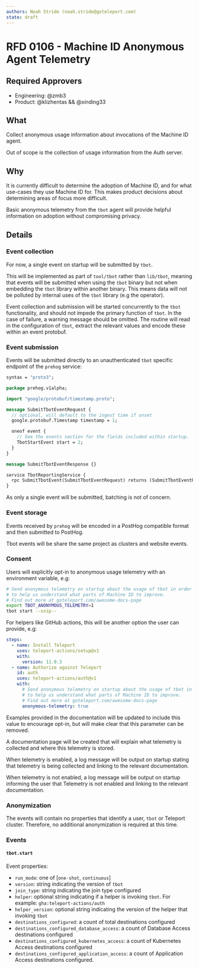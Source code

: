 ```yaml
---
authors: Noah Stride (noah.stride@goteleport.com)
state: draft
---
```


# RFD 0106 - Machine ID Anonymous Agent Telemetry

## Required Approvers

* Engineering: @zmb3
* Product: @klizhentas && @xinding33

## What

Collect anonymous usage information about invocations of the Machine ID agent.

Out of scope is the collection of usage information from the Auth server.

## Why

It is currently difficult to determine the adoption of Machine ID, and for what
use-cases they use Machine ID for. This makes product decisions about 
determining areas of focus more difficult.

Basic anonymous telemetry from the `tbot` agent will provide helpful
information on adoption without compromising privacy.

## Details

### Event collection

For now, a single event on startup will be submitted by `tbot`.

This will be implemented as part of `tool/tbot` rather than `lib/tbot`, meaning
that events will be submitted when using the `tbot` binary but not when
embedding the `tbot` library within another binary. This means data will not
be polluted by internal uses of the `tbot` library (e.g the operator).

Event collection and submission will be started concurrently to the `tbot`
functionality, and should not impede the primary function of `tbot`. In the
case of failure, a warning message should be omitted. The routine will read in
the configuration of `tbot`, extract the relevant values and encode these within
an event protobuf.

### Event submission

Events will be submitted directly to an unauthenticated `tbot` specific endpoint
of the `prehog` service:

```protobuf
syntax = "proto3";

package prehog.v1alpha;

import "google/protobuf/timestamp.proto";

message SubmitTbotEventRequest {
  // optional, will default to the ingest time if unset
  google.protobuf.Timestamp timestamp = 1;

  oneof event {
    // See the events section for the fields included within startup.
    TbotStartEvent start = 2;
  }
}

message SubmitTbotEventResponse {}

service TbotReportingService {
  rpc SubmitTbotEvent(SubmitTbotEventRequest) returns (SubmitTbotEventResponse) {}
}
```

As only a single event will be submitted, batching is not of concern.

### Event storage

Events received by `prehog` will be encoded in a PostHog compatible format
and then submitted to PostHog.

Tbot events will be share the same project as clusters and website events.

### Consent

Users will explicitly opt-in to anonymous usage telemetry with an environment
variable, e.g:

```sh
# Send anonymous telemetry on startup about the usage of tbot in order
# to help us understand what parts of Machine ID to improve.
# Find out more at goteleport.com/awesome-docs-page
export TBOT_ANONYMOUS_TELEMETRY=1
tbot start --snip--
```

For helpers like GitHub actions, this will be another option the user can
provide, e.g:

```yaml
steps:
  - name: Install Teleport
    uses: teleport-actions/setup@v1
    with:
      version: 11.0.3
  - name: Authorize against Teleport
    id: auth
    uses: teleport-actions/auth@v1
    with:
      # Send anonymous telemetry on startup about the usage of tbot in order
      # to help us understand what parts of Machine ID to improve.
      # Find out more at goteleport.com/awesome-docs-page
      anonymous-telemetry: true
```

Examples provided in the documentation will be updated to include this value
to encourage opt-in, but will make clear that this parameter can be removed.

A documentation page will be created that will explain what telemetry is
collected and where this telemetry is stored.

When telemetry is enabled, a log message will be output on startup stating that
telemetry is being collected and linking to the relevant documentation.

When telemetry is not enabled, a log message will be output on startup
informing the user that Telemetry is not enabled and linking to the relevant
documentation.

### Anonymization

The events will contain no properties that identify a user, `tbot` or Teleport
cluster. Therefore, no additional anonymization is required at this time.

### Events

#### `tbot.start`

Event properties:

- `run_mode`: one of [`one-shot`, `continuous`]
- `version`: string indicating the version of `tbot`
- `join_type`: string indicating the join type configured
- `helper`: optional string indicating if a helper is invoking `tbot`. For 
  example: `gha:teleport-actions/auth`
- `helper_version`: optional string indicating the version of the helper that
  invoking `tbot`
- `destinations_configured`: a count of total destinations configured
- `destinations_configured_database_access`: a count of Database Access 
  destinations configured
- `destinations_configured_kubernetes_access`: a count of Kubernetes Access
  destinations configured
- `destinations_configured_application_access`: a count of Application Access
  destinations configured.

